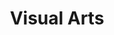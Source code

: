 ---
layout: art
title: Visual Arts
permalink: /art/
published: true
isPublic_b: true

intro_list:
    title_txt: "Visual Arts"
    sec1_txt: "2D"
    sec2_txt: "3D"
    sec3_txt: "DIGITAL"

main_list:
    sec1_list: 
        title_txt: "2D WORKS"
        fil1_txt: "DRAWING"
        fil2_txt: "PAINTING"
        fil3_txt: "SKETCHBOOK"
    sec2_list: 
        title_txt: "3D WORKS"
    sec3_list: 
        title_txt: "DIGITAL WORKS"
        fil1_txt: "STILL"
        fil2_txt: "VIDEO"

email: joyce.chen1@uwaterloo.ca
phone: (647) 501-6661
instagram: https://www.instagram.com/joy.ceart/
linkedin: https://www.linkedin.com/in/joycechen9/
#####################
---